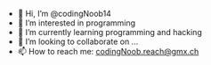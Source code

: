 - 👋 Hi, I’m @codingNoob14
- 👀 I’m interested in programming
- 🌱 I’m currently learning programming and hacking
- 💞️ I’m looking to collaborate on ...
- 📫 How to reach me: codingNoob.reach@gmx.ch

<!---
codingNoob14/codingNoob14 is a ✨ special ✨ repository because its `README.md` (this file) appears on your GitHub profile.
You can click the Preview link to take a look at your changes.
--->
